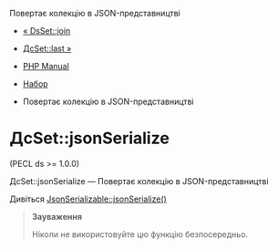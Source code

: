 Повертає колекцію в JSON-представництві

-   [« DsSet::join](ds-set.join.html)
    
-   [ДсSet::last »](ds-set.last.html)
    
-   [PHP Manual](index.html)
    
-   [Набор](class.ds-set.html)
    
-   Повертає колекцію в JSON-представництві
    

# ДсSet::jsonSerialize

(PECL ds >= 1.0.0)

ДсSet::jsonSerialize — Повертає колекцію в JSON-представництві

Дивіться [JsonSerializable::jsonSerialize()](jsonserializable.jsonserialize.html)

> **Зауваження**
> 
> Ніколи не використовуйте цю функцію безпосередньо.